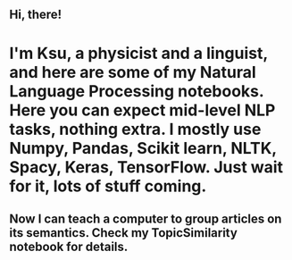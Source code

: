 ## Hi, there! ##

I'm Ksu, a physicist and a linguist, and here are some of my Natural Language Processing notebooks.
Here you can expect mid-level NLP tasks, nothing extra. 
I mostly use **Numpy**, **Pandas**, **Scikit learn**, **NLTK**, **Spacy**, **Keras**, **TensorFlow**. Just wait for it, lots of stuff coming. 
======================================

## Now I can teach a computer to group articles on its semantics. Check my TopicSimilarity notebook for details. ##




